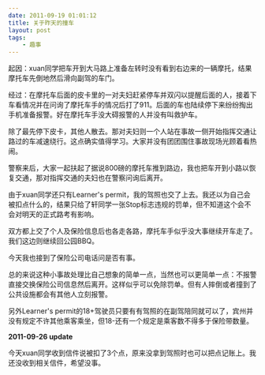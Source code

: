 ```yaml
---
date: 2011-09-19 01:01:12
title: 关于昨天的撞车
layout: post
tags:
    - 趣事
---
```

起因：xuan同学把车开到大马路上准备左转时没有看到右边来的一辆摩托，结果摩托车先倒地然后滑向副驾的车门。

经过：在摩托车后面的皮卡里的一对夫妇赶紧停车并双闪以提醒后面的人，接着下车看情况并在问询了摩托车手的情况后打了911。后面的车也陆续停下来纷纷掏出手机准备报警。好在摩托车手没大碍报警的人并没有叫救护车。

除了最先停下皮卡，其他人散去。那对夫妇则一个人站在事故一侧开始指挥交通让路过的车减速绕行。这点确实值得学习。大家并没有团团围住事故现场光顾着看热闹。

警察来后，大家一起扶起了据说800磅的摩托车推到路边，我也把车开到小路以恢复交通，那对指挥交通的夫妇也在警察问询后离开。

由于xuan同学还只有Learner's permit，我的驾照也交了上去。我还以为自己会被扣点什么的，结果只给了轩同学一张Stop标志违规的罚单，但不知道这个会不会对明天的正式路考有影响。

双方都上交了个人及保险信息后也各走各路，摩托车手似乎没大事继续开车走了。我们这边则继续回公园BBQ。

今天我也接到了保险公司电话问是否有事。

总的来说这种小事故处理比自己想象的简单一点，当然也可以更简单一点：不报警直接交换保险公司信息然后离开。这样似乎可以免除罚单。但有人摔倒或者撞到了公共设施都会有其他人立刻报警。

另外Learner's permit的18+驾驶员只要有有驾照的在副驾陪同就可以了，宾州并没有规定不许其他乘客乘坐，但18-还有一个规定是乘客数不得多于保险带数量。

<strong>2011-09-26 update</strong>

今天xuan同学收到信件说被扣了3个点，原来没拿到驾照时也可以把点记账上。我还没收到相关信件，希望没事。
